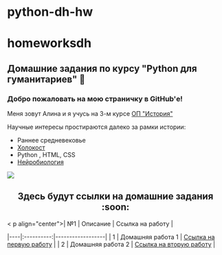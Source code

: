 # python-dh-hw
# homeworksdh
## Домашние задания по курсу "Python для гуманитариев" :star2:  

### Добро пожаловать на мою страничку в GitHub'е! 

Меня зовут Алина и я учусь на 3-м курсе [ОП "История"](https://www.hse.ru/ba/hist/) 

Научные интересы простираются далеко за рамки истории:

* Раннее средневековье  
* [Холокост](https://www.coursera.org/learn/the-holocaust) 
* Python , HTML, CSS 
* [Нейробиология](https://www.coursera.org/learn/medical-neuroscience/home/welcome)

![](https://pp.userapi.com/c830508/v830508067/19fa3c/TaPX-5pxvEo.jpg)


<h2 align="center"> Здесь будут ссылки на домашние задания :soon: </h2> 


< p align="center">| №1 | Описание | Ссылка на работу | </p>
|----|:----------:|------------------|
| 1  | Домашняя работа 1 | [Ссылка на первую работу](https://github.com/linasyan/python-dh-hw/blob/master/HW1.ipynb) |
| 2  | Домашняя работа 2 | [Ссылка на вторую работу](https://github.com/linasyan/python-dh-hw/blob/master/HW2.ipynb) |





